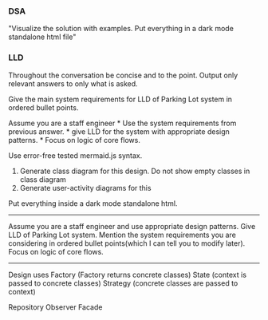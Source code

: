 ### DSA
"Visualize the solution with examples. Put everything in a dark mode standalone html file"

### LLD
Throughout the conversation be concise and to the point. Output only relevant answers to only what is asked. 

Give the main system requirements for LLD of Parking Lot system in ordered bullet points.

Assume you are a staff engineer
    * Use the system requirements from previous answer.
    * give LLD for the system with appropriate design patterns. 
    * Focus on logic of core flows.

Use error-free tested mermaid.js syntax. 
1) Generate class diagram for this design. Do not show empty classes in class diagram
2) Generate user-activity diagrams for this 

Put everything inside a dark mode standalone html.

---------

Assume you are a staff engineer and use appropriate design patterns. Give LLD of Parking Lot system. Mention the system requirements you are considering in ordered bullet points(which I can tell you to modify later). Focus on logic of core flows.

---------

Design uses 
Factory (Factory returns concrete classes)
State (context is passed to concrete classes)
Strategy (concrete classes are passed to context)

Repository
Observer
Facade

